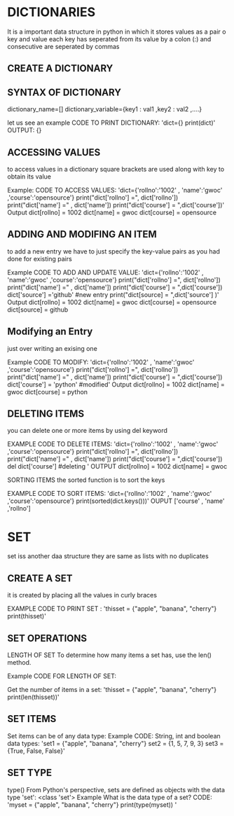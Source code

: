 # DICTIONARIES
It is a important data structure in python in which it stores values as a pair o key and value each key has seperated from its value by a colon (:) and consecutive are seperated by commas

## CREATE A DICTIONARY

## SYNTAX OF DICTIONARY

dictionary_name=[]
dictionary_variable={key1 : val1 ,key2 : val2 ,....}

let us see an example
CODE TO PRINT DICTIONARY:
'dict={}
 print(dict)'
OUTPUT:
{}

## ACCESSING VALUES

to access values in a dictionary square brackets are used along with key to obtain its value

 Example:
CODE TO ACCESS VALUES:
'dict={'rollno':'1002'  , 'name':'gwoc' ,'course':'opensource'}
 print("dict['rollno'] =", dict['rollno'])
 print("dict['name'] =" , dict['name'])
 print("dict['course'] = ",dict['course'])'
 Output
 dict[rollno] = 1002
 dict[name] = gwoc
 dict[course] = opensource

## ADDING AND MODIFING AN ITEM
to add a new entry we have to just specify the key-value pairs as you had done for existing pairs

Example
CODE TO ADD AND UPDATE VALUE:
'dict={'rollno':'1002'  , 'name':'gwoc' ,'course':'opensource'}
 print("dict['rollno'] =", dict['rollno'])
 print("dict['name'] =" , dict['name'])
 print("dict['course'] = ",dict['course'])
 dict['source'] ='github'          #new entry
 print("dict[source] = ",dict['source'] )'
Output
dict[rollno] = 1002
 dict[name] = gwoc
 dict[course] = opensource
 dict[source] = github

## Modifying an Entry
 just over writing an exising one

 Example
CODE TO MODIFY:
'dict={'rollno':'1002'  , 'name':'gwoc' ,'course':'opensource'}
 print("dict['rollno'] =", dict['rollno'])
 print("dict['name'] =" , dict['name'])
 print("dict['course'] = ",dict['course'])
 dict['course'] = 'python'  #modified'
Output
dict[rollno] = 1002
 dict[name] = gwoc
 dict[course] = python

## DELETING ITEMS
you can delete one or more items by using del keyword

EXAMPLE
CODE TO DELETE ITEMS:
'dict={'rollno':'1002'  , 'name':'gwoc' ,'course':'opensource'}
 print("dict['rollno'] =", dict['rollno'])
 print("dict['name'] =" , dict['name'])
 print("dict['course'] = ",dict['course'])
 del dict['course']  #deleting '
OUTPUT
dict[rollno] = 1002
 dict[name] = gwoc

SORTING ITEMS 
the sorted function is to sort the keys

EXAMPLE
CODE TO SORT ITEMS:
'dict={'rollno':'1002'  , 'name':'gwoc' ,'course':'opensource'}
 print(sorted(dict.keys()))'
OUPUT
['course' , 'name' ,'rollno']


# SET

set iss another daa structure they are same as lists with no duplicates

## CREATE A SET
it is created by placing all the values in curly braces

EXAMPLE
CODE TO PRINT SET :
'thisset = {"apple", "banana", "cherry"}
 print(thisset)'
## SET OPERATIONS

LENGTH OF SET
To determine how many items a set has, use the len() method.

Example
CODE FOR LENGTH OF SET:

Get the number of items in a set:
'thisset = {"apple", "banana", "cherry"}
 print(len(thisset))'

## SET ITEMS
Set items can be of any data type:
Example
CODE:
String, int and boolean data types:
'set1 = {"apple", "banana", "cherry"}
 set2 = {1, 5, 7, 9, 3}
 set3 = {True, False, False}'

## SET TYPE
type()
From Python's perspective, sets are defined as objects with the data type 'set':
<class 'set'>
Example
What is the data type of a set?
CODE:
'myset = {"apple", "banana", "cherry"}
 print(type(myset)) '
